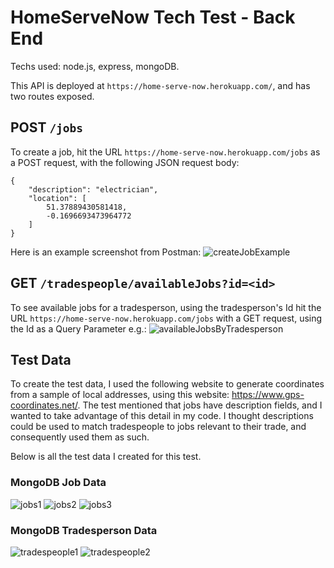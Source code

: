 # HomeServeNow Tech Test - Back End
Techs used: node.js, express, mongoDB.

This API is deployed at `https://home-serve-now.herokuapp.com/`, and has two routes exposed.

## POST `/jobs`
To create a job, hit the URL `https://home-serve-now.herokuapp.com/jobs` as a POST request, with the following JSON request body:
```
{
    "description": "electrician",
    "location": [
        51.37889430581418,
        -0.1696693473964772
    ]
}
```
Here is an example screenshot from Postman:
![createJobExample](./screenshots/createJobExample.png)

## GET `/tradespeople/availableJobs?id=<id>`
To see available jobs for a tradesperson, using the tradesperson's Id hit the URL `https://home-serve-now.herokuapp.com/jobs` with a GET request, using the Id as a Query Parameter e.g.:
![availableJobsByTradesperson](./screenshots/availableJobsByTradesperson.png)

## Test Data
To create the test data, I used the following website to generate coordinates from a sample of local addresses, using this website: https://www.gps-coordinates.net/. 
The test mentioned that jobs have description fields, and I wanted to take advantage of this detail in my code. I thought descriptions could be used to match tradespeople to jobs relevant to their trade, and consequently used them as such.

Below is all the test data I created for this test.

### MongoDB Job Data
![jobs1](./screenshots/jobs1.png)
![jobs2](./screenshots/jobs2.png)
![jobs3](./screenshots/jobs3.png)

### MongoDB Tradesperson Data
![tradespeople1](./screenshots/tradespeople1.png)
![tradespeople2](./screenshots/tradespeople2.png)